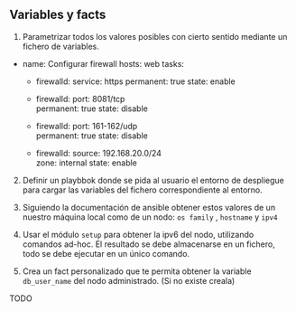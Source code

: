 ## Variables y facts


1. Parametrizar todos los valores posibles con cierto sentido mediante un fichero de variables.

- name: Configurar firewall
  hosts: web
  tasks:

  - firewalld:
    service: https
    permanent: true
    state: enable
  
  - firewalld:
      port: 8081/tcp    
      permanent: true
      state: disable

  - firewalld:
      port: 161-162/udp    
      permanent: true
      state: disable

  - firewalld:
      source: 192.168.20.0/24   
      zone: internal
      state: enable

2. Definir un playbbok donde se pida al usuario el entorno de despliegue para cargar las variables del fichero correspondiente al entorno. 



3. Siguiendo la documentación de ansible obtener estos valores de un nuestro máquina local como de un nodo: `os family` , `hostname` y `ipv4`


4. Usar el módulo `setup` para obtener la ipv6 del nodo, utilizando comandos ad-hoc. El resultado se debe almacenarse en un fichero, todo se debe ejecutar en un único comando.



5. Crea un fact personalizado que te permita obtener la variable `db_user_name` del nodo administrado. (Si no existe creala)
  
  TODO